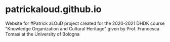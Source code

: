 # patrickaloud.github.io
Website for #Patrick aLOuD project created for the 2020-2021 DHDK course "Knowledge Organization and Cultural Heritage" given by Prof. Francesca Tomasi at the University of Bologna
